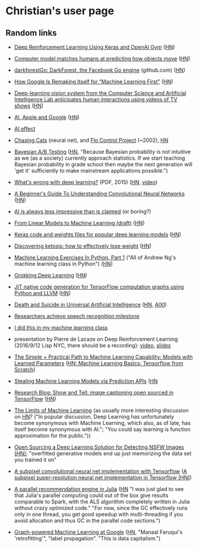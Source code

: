 # Christian's user page

## Random links

* [Deep Reinforcement Learning Using Keras and OpenAI Gym](https://github.com/coreylynch/async-rl) ([HN](https://news.ycombinator.com/item?id=11874467))

* [Computer model matches humans at predicting how objects move](http://news.mit.edu/2016/csail-computer-model-matches-humans-predicting-how-objects-move-0104) ([HN](https://news.ycombinator.com/item?id=11918241))

* [darkforestGo: DarkForest, the Facebook Go engine](https://github.com/facebookresearch/darkforestGo) (github.com) ([HN](https://news.ycombinator.com/item?id=11922864))

* [How Google Is Remaking Itself for “Machine Learning First”](https://backchannel.com/how-google-is-remaking-itself-as-a-machine-learning-first-company-ada63defcb70#.nljh17nb5) ([HN](https://news.ycombinator.com/item?id=11954988))

* [Deep-learning vision system from the Computer Science and Artificial Intelligence Lab anticipates human interactions using videos of TV shows](https://news.mit.edu/2016/teaching-machines-to-predict-the-future-0621) ([HN](https://news.ycombinator.com/item?id=11948590))

* [AI, Apple and Google](http://ben-evans.com/benedictevans/2016/6/23/ai-apple-and-google) ([HN](https://news.ycombinator.com/item?id=11964658))

* [AI effect](https://en.wikipedia.org/wiki/AI_effect)

* [Chasing Cats](http://myplace.frontier.com/~r.bond/cats/cats.htm) (neural net), and [Flo Control Project](http://www.quantumpicture.com/Flo_Control/flo_control.htm) (~2002), [HN](https://news.ycombinator.com/item?id=12058864)

* [Bayesian A/B Testing](http://developers.lyst.com/2014/05/10/bayesian-ab-testing/) ([HN](https://news.ycombinator.com/item?id=7815419), "Because Bayesian probability is not intuitive as we (as a society) currently approach statistics. If we start teaching Bayesian probability in grade school then maybe the next generation will 'get it' sufficiently to make mainstream applications possible.")

* [What's wrong with deep learning?](http://www.pamitc.org/cvpr15/files/lecun-20150610-cvpr-keynote.pdf) (PDF, 2015) ([HN](https://news.ycombinator.com/item?id=12089718), [video](http://techtalks.tv/talks/whats-wrong-with-deep-learning/61639/))

* [A Beginner's Guide To Understanding Convolutional Neural Networks](https://adeshpande3.github.io/adeshpande3.github.io/A-Beginner's-Guide-To-Understanding-Convolutional-Neural-Networks/) ([HN](https://news.ycombinator.com/item?id=12135399))

* [AI is always less impressive than is claimed](https://news.ycombinator.com/item?id=12200196) (or boring?)

* [From Linear Models to Machine Learning (draft)](http://heather.cs.ucdavis.edu/draftregclass.pdf) ([HN](https://news.ycombinator.com/item?id=12237998))

* [Keras code and weights files for popular deep learning models](https://github.com/fchollet/deep-learning-models) ([HN](https://news.ycombinator.com/item?id=12239096))

* [Discovering ketosis: how to effectively lose weight](https://github.com/arielf/weight-loss) ([HN](https://news.ycombinator.com/item?id=12279415))

* [Machine Learning Exercises In Python, Part 1](http://www.johnwittenauer.net/machine-learning-exercises-in-python-part-1/) ("All of Andrew Ng's machine learning class in Python") ([HN](https://news.ycombinator.com/item?id=12279494#12280419))

* [Grokking Deep Learning](https://iamtrask.github.io/2016/08/17/grokking-deep-learning/) ([HN](https://news.ycombinator.com/item?id=12309777))

* [JIT native code generation for TensorFlow computation graphs using Python and LLVM](http://blog.christianperone.com/2016/08/jit-native-code-generation-for-tensorflow-computation-graphs-using-python-and-llvm/) ([HN](https://news.ycombinator.com/item?id=12336125))

* [Death and Suicide in Universal Artificial Intelligence](https://arxiv.org/abs/1606.00652) ([HN](https://news.ycombinator.com/item?id=12350293), [AIXI](https://en.wikipedia.org/wiki/AIXI))

* [Researchers achieve speech recognition milestone](https://news.ycombinator.com/item?id=12501036)

* [I did this in my machine learning class](https://news.ycombinator.com/item?id=5397797)

* presentation by Pierre de Lacaze on Deep Reinforcement Learning (2016/9/12 Lisp NYC, there should be a recording): [video](https://vimeo.com/184511491), [slides](http://www.slideshare.net/delaray/reinforcement-learning-and-artificial-neural-nets)

* [The Simple + Practical Path to Machine Learning Capability: Models with Learned Parameters](https://indico.io/blog/simple-practical-path-to-machine-learning-capability-part3/) ([HN: Machine Learning Basics: Tensorflow from Scratch](https://news.ycombinator.com/item?id=12557212))

* [Stealing Machine Learning Models via Prediction APIs](http://arxiv.org/abs/1609.02943) ([HN](https://news.ycombinator.com/item?id=12557782])

* [Research Blog: Show and Tell: image captioning open sourced in TensorFlow](https://research.googleblog.com/2016/09/show-and-tell-image-captioning-open.html) ([HN](https://news.ycombinator.com/item?id=12558291))

* [The Limits of Machine Learning](http://nautil.us/blog/the-fundamental-limits-of-machine-learning) (as usually more interesting discussion on [HN](https://news.ycombinator.com/item?id=12577629)? ("In popular discussion, Deep Learning has unfortunately become synonymous with Machine Learning, which also, as of late, has itself become synonymous with AI."; "You could say learning is function approximation for the public."))

* [Open Sourcing a Deep Learning Solution for Detecting NSFW Images (HN)](https://news.ycombinator.com/item?id=12614193); "overfitted generative models end up just memorizing the data set you trained it on"

* [A subpixel convolutional neural net implementation with Tensorflow](https://github.com/Tetrachrome/subpixel) ([A subpixel super-resolution neural net implementation in Tensorflow (HN)](https://news.ycombinator.com/item?id=12619413))

* [A parallel recommendation engine in Julia](http://juliacomputing.com/blog/2016/04/22/a-parallel-recommendation-engine-in-julia.html) ([HN](https://news.ycombinator.com/item?id=12652691) "I was just glad to see that Julia's parallel computing could out of the box give results comparable to Spark, with the ALS algorithm completely written in Julia without crazy optimized code." "For now, since the GC effectively runs only in one thread, you get good speedup with multi-threading if you avoid allocation and thus GC in the parallel code sections.")

* [Graph-powered Machine Learning at Google](https://research.googleblog.com/2016/10/graph-powered-machine-learning-at-google.html) ([HN](https://news.ycombinator.com/item?id=12662749), "Manaal Faruqui's 'retrofitting'", "label propagation". "This is data capitalism.")

